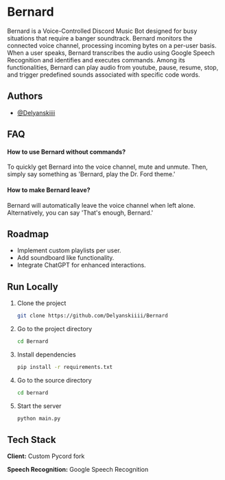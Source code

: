 # Bernard

Bernard is a Voice-Controlled Discord Music Bot designed for busy situations that require a banger soundtrack.
Bernard monitors the connected voice channel, processing incoming bytes on a per-user basis. 
When a user speaks, Bernard transcribes the audio using Google Speech Recognition and identifies and executes commands. 
Among its functionalities, Bernard can play audio from youtube, pause, resume, stop, and trigger predefined sounds associated with specific code words.

## Authors

- [@Delyanskiiii](https://www.github.com/Delyanskiiii)

## FAQ

#### How to use Bernard without commands?

To quickly get Bernard into the voice channel, mute and unmute. Then, simply say something as 'Bernard, play the Dr. Ford theme.'

#### How to make Bernard leave?

Bernard will automatically leave the voice channel when left alone. Alternatively, you can say 'That's enough, Bernard.'

## Roadmap

- Implement custom playlists per user.
- Add soundboard like functionality.
- Integrate ChatGPT for enhanced interactions.

## Run Locally

1. Clone the project

    ```bash
    git clone https://github.com/Delyanskiiii/Bernard
    ```

2. Go to the project directory

    ```bash
    cd Bernard
    ```

3. Install dependencies

    ```bash
    pip install -r requirements.txt
    ```

4. Go to the source directory

    ```bash
    cd bernard
    ```

5. Start the server

    ```bash
    python main.py
    ```

## Tech Stack

**Client:** Custom Pycord fork

**Speech Recognition:** Google Speech Recognition
